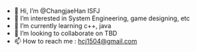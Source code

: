 - 👋 Hi, I’m @ChangjaeHan ISFJ
- 👀 I’m interested in System Engineering, game designing, etc
- 🌱 I’m currently learning c++, java
- 💞️ I’m looking to collaborate on TBD
- 📫 How to reach me : hcj1504@gmail.com

<!---
ChangjaeHan/ChangjaeHan is a ✨ special ✨ repository because its `README.md` (this file) appears on your GitHub profile.
You can click the Preview link to take a look at your changes.
--->

